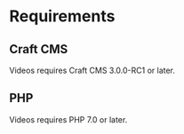 # Requirements

## Craft CMS
Videos requires Craft CMS 3.0.0-RC1 or later.

## PHP
Videos requires PHP 7.0 or later.